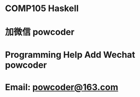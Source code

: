 # COMP105 Haskell
# 加微信 powcoder

# Programming Help Add Wechat powcoder

# Email: powcoder@163.com

